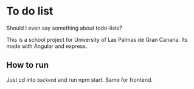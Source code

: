 # To do list

Should I even say something about todo-lists?

This is a school project for University of Las Palmas de Gran Canaria. Its made with Angular and express. 

## How to run 

Just cd into `backend` and run npm start. Same for frontend.